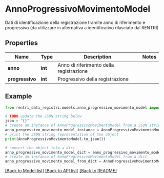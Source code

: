# AnnoProgressivoMovimentoModel

Dati di identificazione della registrazione tramite anno di riferimento e progressivo (da utilizzare in alternativa a identificativo rilasciato dal RENTRI)

## Properties

Name | Type | Description | Notes
------------ | ------------- | ------------- | -------------
**anno** | **int** | Anno di riferimento della registrazione | 
**progressivo** | **int** | Progressivo della registrazione | 

## Example

```python
from rentri_dati_registri.models.anno_progressivo_movimento_model import AnnoProgressivoMovimentoModel

# TODO update the JSON string below
json = "{}"
# create an instance of AnnoProgressivoMovimentoModel from a JSON string
anno_progressivo_movimento_model_instance = AnnoProgressivoMovimentoModel.from_json(json)
# print the JSON string representation of the object
print(AnnoProgressivoMovimentoModel.to_json())

# convert the object into a dict
anno_progressivo_movimento_model_dict = anno_progressivo_movimento_model_instance.to_dict()
# create an instance of AnnoProgressivoMovimentoModel from a dict
anno_progressivo_movimento_model_from_dict = AnnoProgressivoMovimentoModel.from_dict(anno_progressivo_movimento_model_dict)
```
[[Back to Model list]](../README.md#documentation-for-models) [[Back to API list]](../README.md#documentation-for-api-endpoints) [[Back to README]](../README.md)


